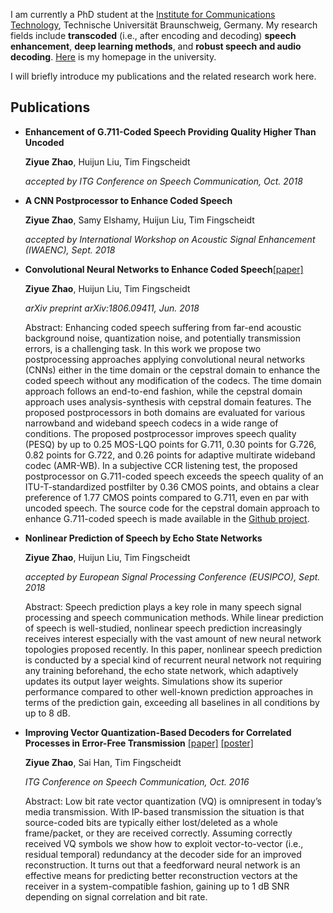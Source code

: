 

I am currently a PhD student at the [Institute for Communications Technology](https://www.ifn.ing.tu-bs.de/en/ifn/), Technische Universität Braunschweig, Germany. My research fields include **transcoded** (i.e., after encoding and decoding) **speech enhancement**, **deep learning methods**, and **robust speech and audio decoding**. [Here](https://www.ifn.ing.tu-bs.de/en/ifn/sp/zhao/) is my homepage in the university. 

I will briefly introduce my publications and the related research work here. 

##  Publications
- **Enhancement of G.711-Coded Speech Providing Quality Higher Than Uncoded**

  **Ziyue Zhao**, Huijun Liu, Tim Fingscheidt
  
  _accepted by ITG Conference on Speech Communication, Oct. 2018_
  
- **A CNN Postprocessor to Enhance Coded Speech**

  **Ziyue Zhao**, Samy Elshamy, Huijun Liu, Tim Fingscheidt
  
  _accepted by International Workshop on Acoustic Signal Enhancement (IWAENC), Sept. 2018_
  
- **Convolutional Neural Networks to Enhance Coded Speech**[[paper]](https://arxiv.org/pdf/1806.09411.pdf)

  **Ziyue Zhao**, Huijun Liu, Tim Fingscheidt
  
  _arXiv preprint arXiv:1806.09411, Jun. 2018_
 
  Abstract: Enhancing coded speech suffering from far-end acoustic background noise, quantization noise, and potentially transmission errors, is a challenging task. In this work we propose two postprocessing approaches applying convolutional neural networks (CNNs) either in the time domain or the cepstral domain to enhance the coded speech without any modification of the codecs. The time domain approach follows an end-to-end fashion, while the cepstral domain approach uses analysis-synthesis with cepstral domain features. The proposed postprocessors in both domains are evaluated for various narrowband and wideband speech codecs in a wide range of conditions. The proposed postprocessor improves speech quality (PESQ) by up to 0.25 MOS-LQO points for G.711, 0.30 points for G.726, 0.82 points for G.722, and 0.26 points for adaptive multirate wideband codec (AMR-WB). In a subjective CCR listening test, the proposed postprocessor on G.711-coded speech exceeds the speech quality of an ITU-T-standardized postfilter by 0.36 CMOS points, and obtains a clear preference of 1.77 CMOS points compared to G.711, even en par with uncoded speech. The source code for the cepstral domain approach to enhance G.711-coded speech is made available in the [Github project](https://github.com/ifnspaml/Enhancement-Coded-Speech).

- **Nonlinear Prediction of Speech by Echo State Networks**

  **Ziyue Zhao**, Huijun Liu, Tim Fingscheidt

  _accepted by European Signal Processing Conference (EUSIPCO), Sept. 2018_
 
  Abstract: Speech prediction plays a key role in many speech signal processing and speech communication methods. While linear prediction of speech is well-studied, nonlinear speech prediction increasingly receives interest especially with the vast amount of new neural network topologies proposed recently. In this paper, nonlinear speech prediction is conducted by a special kind of recurrent neural network not requiring any training beforehand, the echo state network, which adaptively updates its output layer weights. Simulations show its superior performance compared to other well-known prediction approaches in terms of the prediction gain, exceeding all baselines in all conditions by up to 8 dB.
  
- **Improving Vector Quantization-Based Decoders for Correlated Processes in Error-Free Transmission** [[paper]](https://www.researchgate.net/profile/Ziyue_Zhao/publication/309321915_Improving_Vector_Quantization-Based_Decoders_for_Correlated_Processes_in_Error-Free_Transmission/links/5809eec908ae3a04d624f3aa.pdf) [[poster]](https://www.researchgate.net/profile/Ziyue_Zhao/publication/309321915_Improving_Vector_Quantization-Based_Decoders_for_Correlated_Processes_in_Error-Free_Transmission/links/5809eec908ae3a04d624f3aa.pdf)

  **Ziyue Zhao**, Sai Han, Tim Fingscheidt

  _ITG Conference on Speech Communication, Oct. 2016_

  Abstract: Low bit rate vector quantization (VQ) is omnipresent in today’s media transmission. With IP-based transmission the situation is that source-coded bits are typically either lost/deleted as a whole frame/packet, or they are received correctly. Assuming correctly received VQ symbols we show how to exploit vector-to-vector (i.e., residual temporal) redundancy at the decoder side for an improved reconstruction. It turns out that a feedforward neural network is an effective means for predicting better reconstruction vectors at the receiver in a system-compatible fashion, gaining up to 1 dB SNR depending on signal correlation and bit rate.



